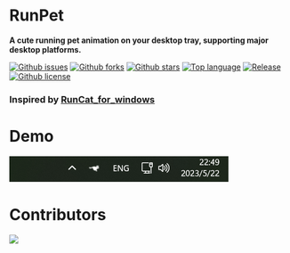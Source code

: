 # RunPet

**A cute running pet animation on your desktop tray, supporting major desktop platforms.**

[![Github issues](https://img.shields.io/github/issues/pansila/RunPet)](https://github.com/pansila/RunPet/issues)
[![Github forks](https://img.shields.io/github/forks/pansila/RunPet)](https://github.com/pansila/RunPet/network/members)
[![Github stars](https://img.shields.io/github/stars/pansila/RunPet)](https://github.com/pansila/RunPet/stargazers)
[![Top language](https://img.shields.io/github/languages/top/pansila/RunPet)](https://github.com/pansila/RunPet/)
[![Release](https://img.shields.io/github/v/release/pansila/RunPet)]()
[![Github license](https://img.shields.io/github/license/pansila/RunPet)](https://github.com/pansila/RunPet/)

### Inspired by [RunCat_for_windows](https://github.dev/pansila/RunPet)
# Demo
![Demo](src/assets/demo.gif)

# Contributors

<a href="https://github.com/pansila/RunPet/graphs/contributors">
  <img src="https://contrib.rocks/image?repo=pansila/RunPet" />
</a>
